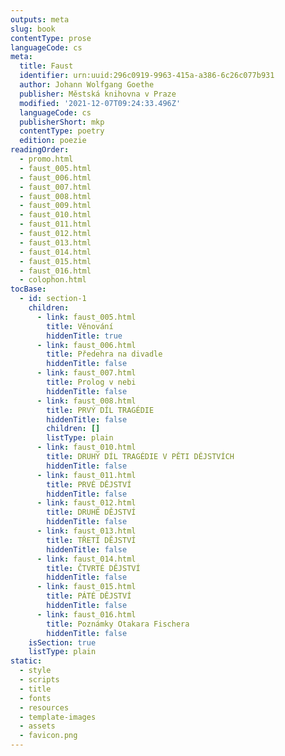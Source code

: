 ```yaml
---
outputs: meta
slug: book
contentType: prose
languageCode: cs
meta:
  title: Faust
  identifier: urn:uuid:296c0919-9963-415a-a386-6c26c077b931
  author: Johann Wolfgang Goethe
  publisher: Městská knihovna v Praze
  modified: '2021-12-07T09:24:33.496Z'
  languageCode: cs
  publisherShort: mkp
  contentType: poetry
  edition: poezie
readingOrder:
  - promo.html
  - faust_005.html
  - faust_006.html
  - faust_007.html
  - faust_008.html
  - faust_009.html
  - faust_010.html
  - faust_011.html
  - faust_012.html
  - faust_013.html
  - faust_014.html
  - faust_015.html
  - faust_016.html
  - colophon.html
tocBase:
  - id: section-1
    children:
      - link: faust_005.html
        title: Věnování
        hiddenTitle: true
      - link: faust_006.html
        title: Předehra na divadle
        hiddenTitle: false
      - link: faust_007.html
        title: Prolog v nebi
        hiddenTitle: false
      - link: faust_008.html
        title: PRVÝ DÍL TRAGÉDIE
        hiddenTitle: false
        children: []
        listType: plain
      - link: faust_010.html
        title: DRUHÝ DÍL TRAGÉDIE V PĚTI DĚJSTVÍCH
        hiddenTitle: false
      - link: faust_011.html
        title: PRVÉ DĚJSTVÍ
        hiddenTitle: false
      - link: faust_012.html
        title: DRUHÉ DĚJSTVÍ
        hiddenTitle: false
      - link: faust_013.html
        title: TŘETÍ DĚJSTVÍ
        hiddenTitle: false
      - link: faust_014.html
        title: ČTVRTÉ DĚJSTVÍ
        hiddenTitle: false
      - link: faust_015.html
        title: PÁTÉ DĚJSTVÍ
        hiddenTitle: false
      - link: faust_016.html
        title: Poznámky Otakara Fischera
        hiddenTitle: false
    isSection: true
    listType: plain
static:
  - style
  - scripts
  - title
  - fonts
  - resources
  - template-images
  - assets
  - favicon.png
---
```

